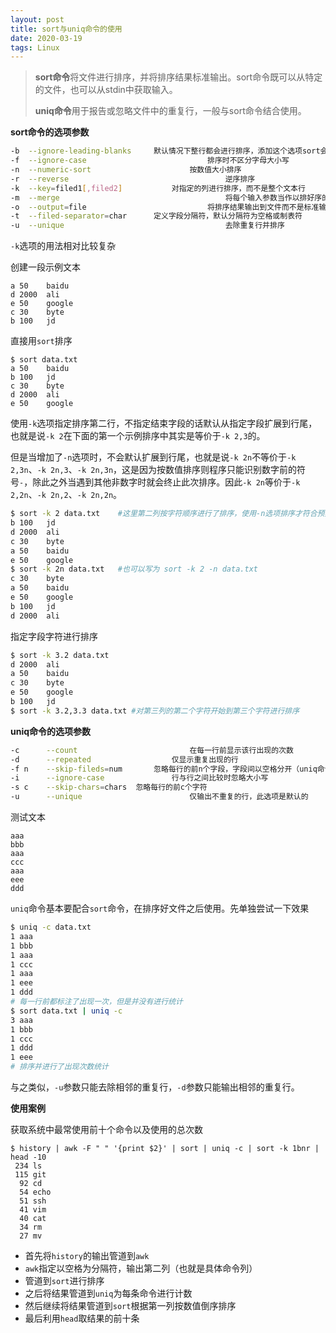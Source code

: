 ```yaml
---
layout: post
title: sort与uniq命令的使用
date: 2020-03-19
tags: Linux
---
```


> **sort命令**将文件进行排序，并将排序结果标准输出。sort命令既可以从特定的文件，也可以从stdin中获取输入。
>
> **uniq命令**用于报告或忽略文件中的重复行，一般与sort命令结合使用。

<!--more-->



**sort命令的选项参数**

```bash
-b	--ignore-leading-blanks		默认情况下整行都会进行排序，添加这个选项sort会忽略行开头的空格，从第一个非空白字符开始排序
-f	--ignore-case							排序时不区分字母大小写
-n	--numeric-sort						按数值大小排序
-r	--reverse									逆序排序
-k	--key=filed1[,filed2]			对指定的列进行排序，而不是整个文本行
-m	--merge										将每个输入参数当作以排好序的文件名。将多个文件合并为一个排好序的文件而不执行额外的排序操作
-o	--output=file							将排序结果输出到文件而不是标准输出
-t	--filed-separator=char		定义字段分隔符，默认分隔符为空格或制表符
-u 	--unique									去除重复行并排序
```

`-k`选项的用法相对比较复杂

创建一段示例文本

```
a 50 	baidu
d 2000 	ali
e 50 	google
c 30 	byte
b 100 	jd
```

直接用`sort`排序

```
$ sort data.txt
a 50 	baidu
b 100 	jd
c 30 	byte
d 2000 	ali
e 50 	google
```

使用`-k`选项指定排序第二行，不指定结束字段的话默认从指定字段扩展到行尾，也就是说`-k 2`在下面的第一个示例排序中其实是等价于`-k 2,3`的。

但是当增加了`-n`选项时，不会默认扩展到行尾，也就是说`-k 2n`不等价于`-k 2,3n`、`-k 2n,3`、`-k 2n,3n`，这是因为按数值排序则程序只能识别数字前的符号`-`，除此之外当遇到其他非数字时就会终止此次排序。因此`-k 2n`等价于`-k 2,2n`、`-k 2n,2`、`-k 2n,2n`。

```bash
$ sort -k 2 data.txt	#这里第二列按字符顺序进行了排序，使用-n选项排序才符合预期
b 100 	jd
d 2000 	ali
c 30 	byte
a 50 	baidu
e 50 	google
$ sort -k 2n data.txt	#也可以写为 sort -k 2 -n data.txt
c 30 	byte
a 50 	baidu
e 50 	google
b 100 	jd
d 2000 	ali
```

指定字段字符进行排序

```bash
$ sort -k 3.2 data.txt
d 2000 	ali
a 50 	baidu
c 30 	byte
e 50 	google
b 100 	jd
$ sort -k 3.2,3.3 data.txt #对第三列的第二个字符开始到第三个字符进行排序
```



**uniq命令的选项参数**

```bash
-c		--count							在每一行前显示该行出现的次数
-d		--repeated					仅显示重复出现的行
-f n	--skip-fileds=num		忽略每行的前n个字段，字段间以空格分开（uniq命令无法指定分隔符）
-i		--ignore-case				行与行之间比较时忽略大小写
-s c	--skip-chars=chars	忽略每行的前c个字符
-u		--unique						仅输出不重复的行，此选项是默认的
```

测试文本

```
aaa
bbb
aaa
ccc
aaa
eee
ddd
```

`uniq`命令基本要配合`sort`命令，在排序好文件之后使用。先单独尝试一下效果

```bash
$ uniq -c data.txt
1 aaa
1 bbb
1 aaa
1 ccc
1 aaa
1 eee
1 ddd
# 每一行前都标注了出现一次，但是并没有进行统计
$ sort data.txt | uniq -c
3 aaa
1 bbb
1 ccc
1 ddd
1 eee
# 排序并进行了出现次数统计
```

与之类似，`-u`参数只能去除相邻的重复行，`-d`参数只能输出相邻的重复行。

**使用案例**

获取系统中最常使用前十个命令以及使用的总次数

```
$ history | awk -F " " '{print $2}' | sort | uniq -c | sort -k 1bnr | head -10
 234 ls
 115 git
  92 cd
  54 echo
  51 ssh
  41 vim
  40 cat
  34 rm
  27 mv
```

- 首先将`history`的输出管道到`awk`
- `awk`指定以空格为分隔符，输出第二列（也就是具体命令列）
- 管道到`sort`进行排序
- 之后将结果管道到`uniq`为每条命令进行计数
- 然后继续将结果管道到`sort`根据第一列按数值倒序排序
- 最后利用`head`取结果的前十条